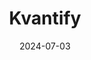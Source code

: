 ---  
layout: startup_page  
title: "Kvantify"  
id: "kvantify.com"  
permalink: "/kvantifykvantify.com07032024/"  
website: "http://www.kvantify.com/"  
funding_round: "Seed"  
funding_amount: "€10M"  
investors: "Dreamcraft, Lundbeckfonden BioCapital, 2degrees, Redstone VC, 2xN, EIFO"  
about: "Kvantify is a quantum software company developing applications for the life science sector, leveraging quantum computing to address complex problems in drug discovery. Their mission is to make quantum computing technology widely accessible to businesses worldwide."  
markets: "Quantum Computing, Life Sciences"  
hq: "Copenhagen, Capital Region, Denmark"  
founded_year: "2022"  
linkedin: "https://www.linkedin.com/company/kvantify"  
twitter: "https://twitter.com/kvantify"  
instagram: ""  
facebook: "https://www.facebook.com/61552653536007"  
crunchbase: "https://www.crunchbase.com/organization/kvantify"  
pitchbook: "https://pitchbook.com/profiles/company/509221-00"  

date_display: "03-Jul-2024"  
date: "2024-07-03"

# SEO Optimization  
meta_title: "Kvantify - Seed Funding (€10M)"  
meta_description: "Kvantify, Kvantify is a quantum software company developing applications for the life science sector, leveraging quantum computing to address complex problems i..."  
meta_keywords: "Kvantify, Quantum Computing, Life Sciences, Seed funding"  
canonical_url: "https://startup.projectstartups.com/kvantifykvantify.com07032024/"  
---